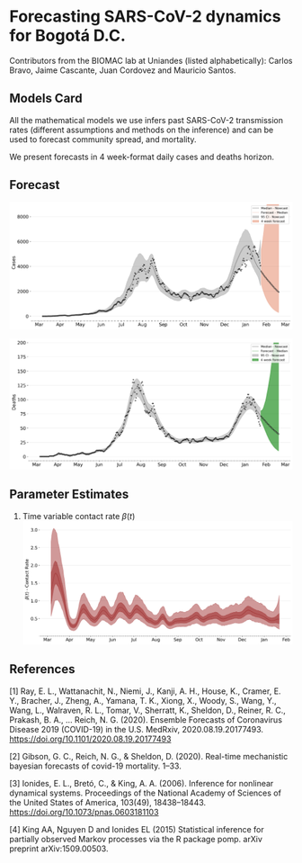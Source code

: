 # Forecasting SARS-CoV-2 dynamics for Bogotá D.C.
Contributors from the BIOMAC lab at Uniandes (listed alphabetically): Carlos Bravo, Jaime Cascante, Juan Cordovez and Mauricio Santos.

## Models Card
All the mathematical models we use infers past SARS-CoV-2 transmission rates (different assumptions and methods on the inference) and can be used to forecast community spread, and mortality.

We present forecasts in 4 week-format daily cases and deaths horizon.
## Forecast

![Cases Forecast](/figures/mcmc/cases_aggregated_forecast_mcmc.png "Cases Forecast")


![Deaths Forecast](/figures/mcmc/death_aggregated_forecast_mcmc.png "Deaths Forecasts")

## Parameter Estimates
1. Time variable contact rate $\beta (t)$
    ![Time Variable Contact Rate](/figures/mcmc/contact_rate.png "Contact rate")


## References
[1] Ray, E. L., Wattanachit, N., Niemi, J., Kanji, A. H., House, K., Cramer, E. Y., Bracher, J., Zheng, A., Yamana, T. K., Xiong, X., Woody, S., Wang, Y., Wang, L., Walraven, R. L., Tomar, V., Sherratt, K., Sheldon, D., Reiner, R. C., Prakash, B. A., … Reich, N. G. (2020). Ensemble Forecasts of Coronavirus Disease 2019 (COVID-19) in the U.S. MedRxiv, 2020.08.19.20177493. https://doi.org/10.1101/2020.08.19.20177493

[2] Gibson, G. C., Reich, N. G., & Sheldon, D. (2020). Real-time mechanistic bayesian forecasts of covid-19 mortality. 1–33.

[3] Ionides, E. L., Bretó, C., & King, A. A. (2006). Inference for nonlinear dynamical systems. Proceedings of the National Academy of Sciences of the United States of America, 103(49), 18438–18443. https://doi.org/10.1073/pnas.0603181103

[4] King AA, Nguyen D and Ionides EL (2015) Statistical inference for partially observed Markov processes via the R package pomp. arXiv preprint arXiv:1509.00503.
